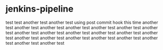 # jenkins-pipeline
test
 test 
 another test 
 another test using post commit hook this time 
 another test 
 another test 
 another test 
 another test 
 another test 
 another test 
 another test 
 another test 
 another test 
 another test 
 another test 
 another test 
 another test 
 another test 
 another test 
 another test 
 another test 
 another test 
 another test 
 another test 
 another test 
